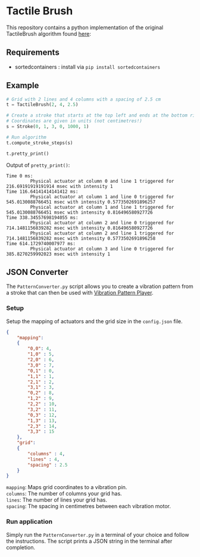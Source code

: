 # Tactile Brush 
This repository contains a python implementation of the original TactileBrush algorithm found [here](https://github.com/Chostakovitch/TactileBrush):

## Requirements
- sortedcontainers : install via `pip install sortedcontainers`

## Example
```python
# Grid with 2 lines and 4 columns with a spacing of 2.5 cm
t = TactileBrush(2, 4, 2.5) 

# Create a stroke that starts at the top left and ends at the bottom right
# Coordinates are given in units (not centimetres!)
s = Stroke(0, 1, 3, 0, 1000, 1) 

# Run algorithm
t.compute_stroke_steps(s)

t.pretty_print()
```

Output of `pretty_print()`:
```
Time 0 ms:
         Physical actuator at column 0 and line 1 triggered for 216.69191919191914 msec with intensity 1
Time 116.64141414141412 ms:
         Physical actuator at column 1 and line 0 triggered for 545.0130088766451 msec with intensity 0.5773502691896257
         Physical actuator at column 1 and line 1 triggered for 545.0130088766451 msec with intensity 0.816496580927726
Time 338.34557698194055 ms:
         Physical actuator at column 2 and line 0 triggered for 714.1481156839282 msec with intensity 0.816496580927726
         Physical actuator at column 2 and line 1 triggered for 714.1481156839282 msec with intensity 0.5773502691896258
Time 614.1729740007977 ms:
         Physical actuator at column 3 and line 0 triggered for 385.8270259992023 msec with intensity 1
```

## JSON Converter
The `PatternConverter.py` script allows you to create a vibration pattern from a stroke that can then be used with [Vibration Pattern Player](https://github.com/Suitceyes-Project-Code/Vibration-Pattern-Player).

### Setup
Setup the mapping of actuators and the grid size in the `config.json` file. 

```json
{
    "mapping": 
    {
        "0,0": 4,
        "1,0" : 5,
        "2,0" : 6,
        "3,0" : 7,
        "0,1" : 0,
        "1,1" : 1,
        "2,1" : 2,
        "3,1" : 3,
        "0,2" : 8,
        "1,2" : 9,
        "2,2" : 10,
        "3,2" : 11,
        "0,3" : 12,
        "1,3" : 13,
        "2,3" : 14,
        "3,3" : 15
    }, 
    "grid":
    {
        "columns" : 4, 
        "lines" : 4, 
        "spacing" : 2.5 
    }
}
```

`mapping`: Maps grid coordinates to a vibration pin.  
`columns`: The number of columns your grid has.  
`lines`: The number of lines your grid has.  
`spacing`: The spacing in centimetres between each vibration motor.

### Run application
Simply run the `PatternConverter.py` in a terminal of your choice and follow the instructions. The script prints a JSON string in the terminal after completion. 